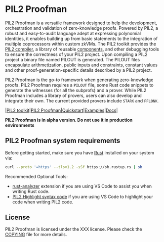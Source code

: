 
# PIL2 Proofman

PIL2 Proofman is a versatile framework designed to help the development, orchestration and
validation of zero-knowledge proofs. Powered by PIL2, a robust and easy-to-audit language adept
at expressing polynomial identities, it enables building up from basic statements to the
integration of multiple coprocessors within custom zkVMs. The PIL2 toolkit provides the
[PIL2 compiler](https://github.com/0xPolygonHermez/pilcom), a library of reusable
[components](https://github.com/0xPolygonHermez/pil2-proofman/tree/develop/pil2-components),
and other debugging tools to ensure the correctness of your PIL2 project. Upon compiling a PIL2
project a binary file named PILOUT is generated. The PILOUT files encapsulate arithmetization,
public inputs and constraints, constant values and other proof-generation-specific details
described by a PIL2 project.

PIL2 Proofman is the go-to framework when generating zero-knowledge proofs. PIL2 Proofman
requires a `PILOUT` file, some Rust code snippets to generate the witnesses (for all the
subprofs) and a prover. While PIL2 Proofman includes a library of provers, users can also
develop and integrate their own. The current provided provers include `STARK` and `FFLONK`.

|[PIL2 toolkit](./pil2/...)|[PIL2 Proofman](./pil2/...)|[Quickstart](./pil2/...)|[Examples](./pil2/...)|[Docs](./pil2/...)|

**PIL2 Proofman is in alpha version. Do not use it in production environments**

## PIL2 Proofman system requirements

Before getting started, make sure you have [Rust](https://www.rust-lang.org/) installed on your
system via:
```bash
curl --proto '=https' --tlsv1.2 -sSf https://sh.rustup.rs | sh
```

Recommended Optional Tools:

- [rust-analyzer](https://marketplace.visualstudio.com/items?itemName=rust-lang.rust-analyzer)
  extension if you are using VS Code to assist you when writing Rust code.
- [PIL2 Highlight syntax code](https://marketplace.visualstudio.com/items?itemName=rust-lang.rust-analyzer)
  if you are using VS Code to highlight your code when writing PIL2 code.

## License

PIL2 Proofman is licensed under the XXX license. Please check the [COPYING](TODO) file for more details.
<!--
Provided provers:

|Prover|Status|Type|Description |Since|
|---------|---|----|------------|-----|
|STARK|Available|STARK|Performant Stark prover used by Polygon zkEVM|v0.1.0|
|FFLONK|Work in Progress|SNARK|Performant Fflonk prover used by Polygon zkEVM|v0.1.0|

**PIL2 Proofman is in alpha version. Do not use it in production environments**

## Proofman toolchain

To assist you when starting or maintaining a project we've designed a toolchain that will provide you some commands to simplify some tasks.

## Proofman examples

We have some example to provide you from simple use cases to a more complex ones that can be found in the [examples folder](https://github.com/0xPolygonHermez/pil2-proofman/tree/main/examples)

There is also another more comple example that generates the proof for the Polygon zkEVM that can be found [here](https://github.com/0xPolygonHermez/zkevm-prover-rust)
 -->
